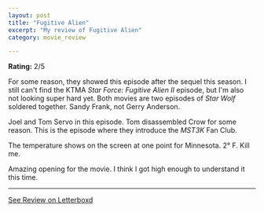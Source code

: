 ```yaml
---
layout: post
title: "Fugitive Alien"
excerpt: "My review of Fugitive Alien"
category: movie_review

---
```


**Rating:** 2/5

For some reason, they showed this episode after the sequel this season. I still can't find the KTMA <i>Star Force: Fugitive Alien II</i> episode, but I'm also not looking super hard yet. Both movies are two episodes of <i>Star Wolf</i> soldered together. Sandy Frank, not Gerry Anderson.

Joel and Tom Servo in this episode. Tom disassembled Crow for some reason. This is the episode where they introduce the <i>MST3K</i> Fan Club.

The temperature shows on the screen at one point for Minnesota. 2° F. Kill me.

Amazing opening for the movie. I think I got high enough to understand it this time.

<hr>

[See Review on Letterboxd](https://boxd.it/6WJV6F)
